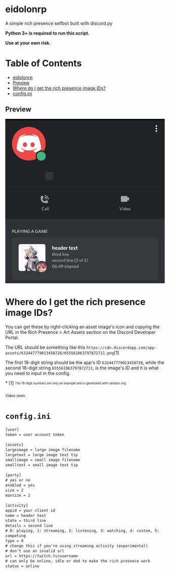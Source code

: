 # eidolonrp
A simple rich presence selfbot built with discord.py

**Python 3+ is required to run this script.**

**Use at your own risk.**

Table of Contents
=================

   * [eidolonrp](#eidolonrp)
   * [Preview](#preview)
   * [Where do I get the rich presence image IDs?](#where-do-i-get-the-rich-presence-image-ids)
   * [config.ini](#configini)

## Preview
![preview](preview.jpg)

# Where do I get the rich presence image IDs?
<p>You can get these by right-clicking an asset image's icon and copying the URL in the Rich Presence > Art Assets section on the Discord Developer Portal.</p>
<p>The URL should be something like this <code>https://cdn.discordapp.com/app-assets/632447779013458728/655561063797872711.png</code>[1]</p>
<p>The first 18-digit string should be the app's ID <code>632447779013458728</code>, while the second 18-digit string <code>655561063797872711</code>, is the image's ID and it is what you need to input in the config.</p>
* [1] <sub><sup>The 18-digit numbers are only an example and is generated with random.org</sup></sub>

<sub>Video soon.</sub>

# `config.ini`
```
[user]
token = user account token

[assets]
largeimage = large image filename
largetext = large image text tip
smallimage = small image filename
smalltext = small image text tip

[party]
# yes or no
enabled = yes
size = 2
maxsize = 2

[activity]
appid = your client id
name = header text
state = third line
details = second line
# 0: playing, 1: streaming, 2: listening, 3: watching, 4: custom, 5: competing
type = 0
# change this if you're using streaming activity (experimental)
# don't use an invalid url
url = https://twitch.tv/username
# can only be online, idle or dnd to make the rich presence work
status = online
```